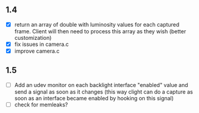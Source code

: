 ## 1.4
- [x] return an array of double with luminosity values for each captured frame. Client will then need to process this array as they wish (better customization)
- [x] fix issues in camera.c
- [x] improve camera.c

## 1.5
- [ ] Add an udev monitor on each backlight interface "enabled" value and send a signal as soon as it changes (this way clight can do a capture as soon as an interface became enabled by hooking on this signal)
- [ ] check for memleaks?
